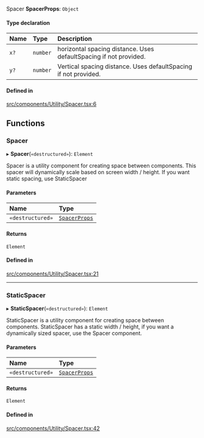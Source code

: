 Spacer
**SpacerProps**: `Object`

#### Type declaration

| Name | Type | Description |
| :------ | :------ | :------ |
| `x?` | `number` | horizontal spacing distance. Uses defaultSpacing if not provided. |
| `y?` | `number` | Vertical spacing distance. Uses defaultSpacing if not provided. |

#### Defined in

[src/components/Utility/Spacer.tsx:6](https://github.com/iway1/stack-native/blob/8a81454/react-native/src/components/Utility/Spacer.tsx#L6)

## Functions

### Spacer

▸ **Spacer**(`«destructured»`): `Element`

Spacer is a utility component for creating space between components. This spacer will dynamically scale based
on screen width / height. If you want static spacing, use StaticSpacer

#### Parameters

| Name | Type |
| :------ | :------ |
| `«destructured»` | [`SpacerProps`](Utility_Spacer.md#spacerprops) |

#### Returns

`Element`

#### Defined in

[src/components/Utility/Spacer.tsx:21](https://github.com/iway1/stack-native/blob/8a81454/react-native/src/components/Utility/Spacer.tsx#L21)

___

### StaticSpacer

▸ **StaticSpacer**(`«destructured»`): `Element`

StaticSpacer is a utility component for creating space between components.
StaticSpacer has a static width / height, if you want a dynamically sized spacer, use
the Spacer component.

#### Parameters

| Name | Type |
| :------ | :------ |
| `«destructured»` | [`SpacerProps`](Utility_Spacer.md#spacerprops) |

#### Returns

`Element`

#### Defined in

[src/components/Utility/Spacer.tsx:42](https://github.com/iway1/stack-native/blob/8a81454/react-native/src/components/Utility/Spacer.tsx#L42)